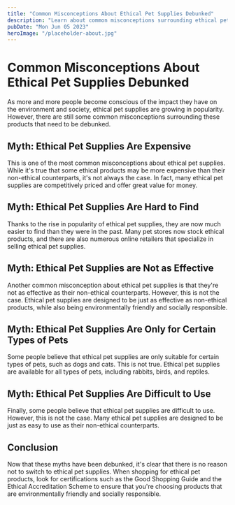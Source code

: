 ```yaml
---
title: "Common Misconceptions About Ethical Pet Supplies Debunked"
description: "Learn about common misconceptions surrounding ethical pet supplies and how to debunk them. Find out what to look for when shopping for ethical pet products."
pubDate: "Mon Jun 05 2023"
heroImage: "/placeholder-about.jpg"
---
```


# Common Misconceptions About Ethical Pet Supplies Debunked

As more and more people become conscious of the impact they have on the environment and society, ethical pet supplies are growing in popularity. However, there are still some common misconceptions surrounding these products that need to be debunked.

## Myth: Ethical Pet Supplies Are Expensive

This is one of the most common misconceptions about ethical pet supplies. While it&#39;s true that some ethical products may be more expensive than their non-ethical counterparts, it&#39;s not always the case. In fact, many ethical pet supplies are competitively priced and offer great value for money.

## Myth: Ethical Pet Supplies Are Hard to Find

Thanks to the rise in popularity of ethical pet supplies, they are now much easier to find than they were in the past. Many pet stores now stock ethical products, and there are also numerous online retailers that specialize in selling ethical pet supplies.

## Myth: Ethical Pet Supplies are Not as Effective

Another common misconception about ethical pet supplies is that they&#39;re not as effective as their non-ethical counterparts. However, this is not the case. Ethical pet supplies are designed to be just as effective as non-ethical products, while also being environmentally friendly and socially responsible.

## Myth: Ethical Pet Supplies Are Only for Certain Types of Pets

Some people believe that ethical pet supplies are only suitable for certain types of pets, such as dogs and cats. This is not true. Ethical pet supplies are available for all types of pets, including rabbits, birds, and reptiles.

## Myth: Ethical Pet Supplies Are Difficult to Use

Finally, some people believe that ethical pet supplies are difficult to use. However, this is not the case. Many ethical pet supplies are designed to be just as easy to use as their non-ethical counterparts.

## Conclusion

Now that these myths have been debunked, it&#39;s clear that there is no reason not to switch to ethical pet supplies. When shopping for ethical pet products, look for certifications such as the Good Shopping Guide and the Ethical Accreditation Scheme to ensure that you&#39;re choosing products that are environmentally friendly and socially responsible.
